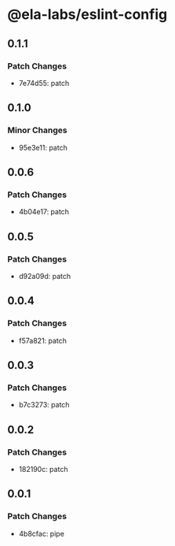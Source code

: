 # @ela-labs/eslint-config

## 0.1.1

### Patch Changes

- 7e74d55: patch

## 0.1.0

### Minor Changes

- 95e3e11: patch

## 0.0.6

### Patch Changes

- 4b04e17: patch

## 0.0.5

### Patch Changes

- d92a09d: patch

## 0.0.4

### Patch Changes

- f57a821: patch

## 0.0.3

### Patch Changes

- b7c3273: patch

## 0.0.2

### Patch Changes

- 182190c: patch

## 0.0.1

### Patch Changes

- 4b8cfac: pipe
